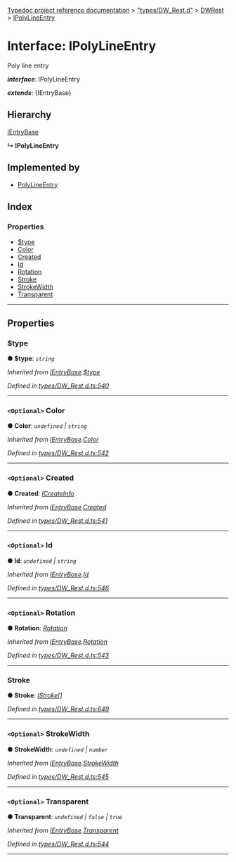 [Typedoc project reference documentation](../README.md) > ["types/DW_Rest.d"](../modules/_types_dw_rest_d_.md) > [DWRest](../modules/_types_dw_rest_d_.dwrest.md) > [IPolyLineEntry](../interfaces/_types_dw_rest_d_.dwrest.ipolylineentry.md)

# Interface: IPolyLineEntry

Poly line entry

*__interface__*: IPolyLineEntry

*__extends__*: {IEntryBase}

## Hierarchy

 [IEntryBase](_types_dw_rest_d_.dwrest.ientrybase.md)

**↳ IPolyLineEntry**

## Implemented by

* [PolyLineEntry](../classes/_annotations_.polylineentry.md)

## Index

### Properties

* [$type](_types_dw_rest_d_.dwrest.ipolylineentry.md#_type)
* [Color](_types_dw_rest_d_.dwrest.ipolylineentry.md#color)
* [Created](_types_dw_rest_d_.dwrest.ipolylineentry.md#created)
* [Id](_types_dw_rest_d_.dwrest.ipolylineentry.md#id)
* [Rotation](_types_dw_rest_d_.dwrest.ipolylineentry.md#rotation)
* [Stroke](_types_dw_rest_d_.dwrest.ipolylineentry.md#stroke)
* [StrokeWidth](_types_dw_rest_d_.dwrest.ipolylineentry.md#strokewidth)
* [Transparent](_types_dw_rest_d_.dwrest.ipolylineentry.md#transparent)

---

## Properties

<a id="_type"></a>

###  $type

**● $type**: *`string`*

*Inherited from [IEntryBase](_types_dw_rest_d_.dwrest.ientrybase.md).[$type](_types_dw_rest_d_.dwrest.ientrybase.md#_type)*

*Defined in [types/DW_Rest.d.ts:540](https://github.com/DocuWare/REST-Sample-TS/blob/master/src/types/DW_Rest.d.ts#L540)*

___
<a id="color"></a>

### `<Optional>` Color

**● Color**: *`undefined` \| `string`*

*Inherited from [IEntryBase](_types_dw_rest_d_.dwrest.ientrybase.md).[Color](_types_dw_rest_d_.dwrest.ientrybase.md#color)*

*Defined in [types/DW_Rest.d.ts:542](https://github.com/DocuWare/REST-Sample-TS/blob/master/src/types/DW_Rest.d.ts#L542)*

___
<a id="created"></a>

### `<Optional>` Created

**● Created**: *[ICreateInfo](_types_dw_rest_d_.dwrest.icreateinfo.md)*

*Inherited from [IEntryBase](_types_dw_rest_d_.dwrest.ientrybase.md).[Created](_types_dw_rest_d_.dwrest.ientrybase.md#created)*

*Defined in [types/DW_Rest.d.ts:541](https://github.com/DocuWare/REST-Sample-TS/blob/master/src/types/DW_Rest.d.ts#L541)*

___
<a id="id"></a>

### `<Optional>` Id

**● Id**: *`undefined` \| `string`*

*Inherited from [IEntryBase](_types_dw_rest_d_.dwrest.ientrybase.md).[Id](_types_dw_rest_d_.dwrest.ientrybase.md#id)*

*Defined in [types/DW_Rest.d.ts:546](https://github.com/DocuWare/REST-Sample-TS/blob/master/src/types/DW_Rest.d.ts#L546)*

___
<a id="rotation"></a>

### `<Optional>` Rotation

**● Rotation**: *[Rotation](../enums/_types_dw_rest_d_.dwrest.rotation.md)*

*Inherited from [IEntryBase](_types_dw_rest_d_.dwrest.ientrybase.md).[Rotation](_types_dw_rest_d_.dwrest.ientrybase.md#rotation)*

*Defined in [types/DW_Rest.d.ts:543](https://github.com/DocuWare/REST-Sample-TS/blob/master/src/types/DW_Rest.d.ts#L543)*

___
<a id="stroke"></a>

###  Stroke

**● Stroke**: *[IStroke](_types_dw_rest_d_.dwrest.istroke.md)[]*

*Defined in [types/DW_Rest.d.ts:649](https://github.com/DocuWare/REST-Sample-TS/blob/master/src/types/DW_Rest.d.ts#L649)*

___
<a id="strokewidth"></a>

### `<Optional>` StrokeWidth

**● StrokeWidth**: *`undefined` \| `number`*

*Inherited from [IEntryBase](_types_dw_rest_d_.dwrest.ientrybase.md).[StrokeWidth](_types_dw_rest_d_.dwrest.ientrybase.md#strokewidth)*

*Defined in [types/DW_Rest.d.ts:545](https://github.com/DocuWare/REST-Sample-TS/blob/master/src/types/DW_Rest.d.ts#L545)*

___
<a id="transparent"></a>

### `<Optional>` Transparent

**● Transparent**: *`undefined` \| `false` \| `true`*

*Inherited from [IEntryBase](_types_dw_rest_d_.dwrest.ientrybase.md).[Transparent](_types_dw_rest_d_.dwrest.ientrybase.md#transparent)*

*Defined in [types/DW_Rest.d.ts:544](https://github.com/DocuWare/REST-Sample-TS/blob/master/src/types/DW_Rest.d.ts#L544)*

___

